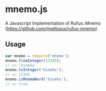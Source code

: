 mnemo.js
========

A Javascript Implementation of Rufus::Mnemo (https://github.com/jmettraux/rufus-mnemo)

Usage
-----

```javascript
var mnemo = require('mnemo');
mnemo.fromInteger(12345);
// => 'bineka'
mnemo.toInteger('bineka');
// => 12345
mnemo.isMnemoWord('bineka');
// => true
```
